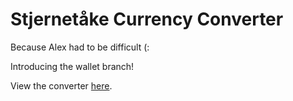 # Stjernetåke Currency Converter

Because Alex had to be difficult (:

Introducing the wallet branch! 

View the converter [here](https://anne-agathe.github.io/stjernetaake-converter/).
